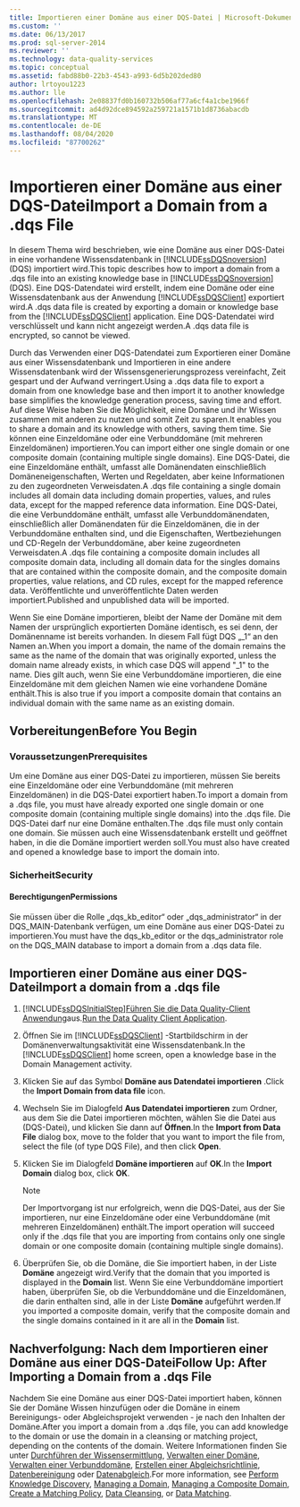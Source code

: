 ```yaml
---
title: Importieren einer Domäne aus einer DQS-Datei | Microsoft-Dokumentation
ms.custom: ''
ms.date: 06/13/2017
ms.prod: sql-server-2014
ms.reviewer: ''
ms.technology: data-quality-services
ms.topic: conceptual
ms.assetid: fabd88b0-22b3-4543-a993-6d5b202ded80
author: lrtoyou1223
ms.author: lle
ms.openlocfilehash: 2e08837fd0b160732b506af77a6cf4a1cbe1966f
ms.sourcegitcommit: ad4d92dce894592a259721a1571b1d8736abacdb
ms.translationtype: MT
ms.contentlocale: de-DE
ms.lasthandoff: 08/04/2020
ms.locfileid: "87700262"
---
```

# <a name="import-a-domain-from-a-dqs-file"></a><span data-ttu-id="46cba-102">Importieren einer Domäne aus einer DQS-Datei</span><span class="sxs-lookup"><span data-stu-id="46cba-102">Import a Domain from a .dqs File</span></span>
  <span data-ttu-id="46cba-103">In diesem Thema wird beschrieben, wie eine Domäne aus einer DQS-Datei in eine vorhandene Wissensdatenbank in [!INCLUDE[ssDQSnoversion](../includes/ssdqsnoversion-md.md)] (DQS) importiert wird.</span><span class="sxs-lookup"><span data-stu-id="46cba-103">This topic describes how to import a domain from a .dqs file into an existing knowledge base in [!INCLUDE[ssDQSnoversion](../includes/ssdqsnoversion-md.md)] (DQS).</span></span> <span data-ttu-id="46cba-104">Eine DQS-Datendatei wird erstellt, indem eine Domäne oder eine Wissensdatenbank aus der Anwendung [!INCLUDE[ssDQSClient](../includes/ssdqsclient-md.md)] exportiert wird.</span><span class="sxs-lookup"><span data-stu-id="46cba-104">A .dqs data file is created by exporting a domain or knowledge base from the [!INCLUDE[ssDQSClient](../includes/ssdqsclient-md.md)] application.</span></span> <span data-ttu-id="46cba-105">Eine DQS-Datendatei wird verschlüsselt und kann nicht angezeigt werden.</span><span class="sxs-lookup"><span data-stu-id="46cba-105">A .dqs data file is encrypted, so cannot be viewed.</span></span>  
  
 <span data-ttu-id="46cba-106">Durch das Verwenden einer DQS-Datendatei zum Exportieren einer Domäne aus einer Wissensdatenbank und Importieren in eine andere Wissensdatenbank wird der Wissensgenerierungsprozess vereinfacht, Zeit gespart und der Aufwand verringert.</span><span class="sxs-lookup"><span data-stu-id="46cba-106">Using a .dqs data file to export a domain from one knowledge base and then import it to another knowledge base simplifies the knowledge generation process, saving time and effort.</span></span> <span data-ttu-id="46cba-107">Auf diese Weise haben Sie die Möglichkeit, eine Domäne und ihr Wissen zusammen mit anderen zu nutzen und somit Zeit zu sparen.</span><span class="sxs-lookup"><span data-stu-id="46cba-107">It enables you to share a domain and its knowledge with others, saving them time.</span></span> <span data-ttu-id="46cba-108">Sie können eine Einzeldomäne oder eine Verbunddomäne (mit mehreren Einzeldomänen) importieren.</span><span class="sxs-lookup"><span data-stu-id="46cba-108">You can import either one single domain or one composite domain (containing multiple single domains).</span></span> <span data-ttu-id="46cba-109">Eine DQS-Datei, die eine Einzeldomäne enthält, umfasst alle Domänendaten einschließlich Domäneneigenschaften, Werten und Regeldaten, aber keine Informationen zu den zugeordneten Verweisdaten.</span><span class="sxs-lookup"><span data-stu-id="46cba-109">A .dqs file containing a single domain includes all domain data including domain properties, values, and rules data, except for the mapped reference data information.</span></span> <span data-ttu-id="46cba-110">Eine DQS-Datei, die eine Verbunddomäne enthält, umfasst alle Verbunddomänendaten, einschließlich aller Domänendaten für die Einzeldomänen, die in der Verbunddomäne enthalten sind, und die Eigenschaften, Wertbeziehungen und CD-Regeln der Verbunddomäne, aber keine zugeordneten Verweisdaten.</span><span class="sxs-lookup"><span data-stu-id="46cba-110">A .dqs file containing a composite domain includes all composite domain data, including all domain data for the singles domains that are contained within the composite domain, and the composite domain properties, value relations, and CD rules, except for the mapped reference data.</span></span> <span data-ttu-id="46cba-111">Veröffentlichte und unveröffentlichte Daten werden importiert.</span><span class="sxs-lookup"><span data-stu-id="46cba-111">Published and unpublished data will be imported.</span></span>  
  
 <span data-ttu-id="46cba-112">Wenn Sie eine Domäne importieren, bleibt der Name der Domäne mit dem Namen der ursprünglich exportierten Domäne identisch, es sei denn, der Domänenname ist bereits vorhanden. In diesem Fall fügt DQS „_1“ an den Namen an.</span><span class="sxs-lookup"><span data-stu-id="46cba-112">When you import a domain, the name of the domain remains the same as the name of the domain that was originally exported, unless the domain name already exists, in which case DQS will append "_1" to the name.</span></span> <span data-ttu-id="46cba-113">Dies gilt auch, wenn Sie eine Verbunddomäne importieren, die eine Einzeldomäne mit dem gleichen Namen wie eine vorhandene Domäne enthält.</span><span class="sxs-lookup"><span data-stu-id="46cba-113">This is also true if you import a composite domain that contains an individual domain with the same name as an existing domain.</span></span>  
  
##  <a name="before-you-begin"></a><a name="BeforeYouBegin"></a> <span data-ttu-id="46cba-114">Vorbereitungen</span><span class="sxs-lookup"><span data-stu-id="46cba-114">Before You Begin</span></span>  
  
###  <a name="prerequisites"></a><a name="Prerequisites"></a> <span data-ttu-id="46cba-115">Voraussetzungen</span><span class="sxs-lookup"><span data-stu-id="46cba-115">Prerequisites</span></span>  
 <span data-ttu-id="46cba-116">Um eine Domäne aus einer DQS-Datei zu importieren, müssen Sie bereits eine Einzeldomäne oder eine Verbunddomäne (mit mehreren Einzeldomänen) in die DQS-Datei exportiert haben.</span><span class="sxs-lookup"><span data-stu-id="46cba-116">To import a domain from a .dqs file, you must have already exported one single domain or one composite domain (containing multiple single domains) into the .dqs file.</span></span> <span data-ttu-id="46cba-117">Die DQS-Datei darf nur eine Domäne enthalten.</span><span class="sxs-lookup"><span data-stu-id="46cba-117">The .dqs file must only contain one domain.</span></span> <span data-ttu-id="46cba-118">Sie müssen auch eine Wissensdatenbank erstellt und geöffnet haben, in die die Domäne importiert werden soll.</span><span class="sxs-lookup"><span data-stu-id="46cba-118">You must also have created and opened a knowledge base to import the domain into.</span></span>  
  
###  <a name="security"></a><a name="Security"></a> <span data-ttu-id="46cba-119">Sicherheit</span><span class="sxs-lookup"><span data-stu-id="46cba-119">Security</span></span>  
  
####  <a name="permissions"></a><a name="Permissions"></a> <span data-ttu-id="46cba-120">Berechtigungen</span><span class="sxs-lookup"><span data-stu-id="46cba-120">Permissions</span></span>  
 <span data-ttu-id="46cba-121">Sie müssen über die Rolle „dqs_kb_editor“ oder „dqs_administrator“ in der DQS_MAIN-Datenbank verfügen, um eine Domäne aus einer DQS-Datei zu importieren.</span><span class="sxs-lookup"><span data-stu-id="46cba-121">You must have the dqs_kb_editor or the dqs_administrator role on the DQS_MAIN database to import a domain from a .dqs data file.</span></span>  
  
##  <a name="import-a-domain-from-a-dqs-file"></a><a name="Import"></a><span data-ttu-id="46cba-122">Importieren einer Domäne aus einer DQS-Datei</span><span class="sxs-lookup"><span data-stu-id="46cba-122">Import a domain from a .dqs file</span></span>  
  
1.  [!INCLUDE[ssDQSInitialStep](../includes/ssdqsinitialstep-md.md)]<span data-ttu-id="46cba-123">[Führen Sie die Data Quality-Client Anwendung](../../2014/data-quality-services/run-the-data-quality-client-application.md)aus.</span><span class="sxs-lookup"><span data-stu-id="46cba-123">[Run the Data Quality Client Application](../../2014/data-quality-services/run-the-data-quality-client-application.md).</span></span>  
  
2.  <span data-ttu-id="46cba-124">Öffnen Sie im [!INCLUDE[ssDQSClient](../includes/ssdqsclient-md.md)] -Startbildschirm in der Domänenverwaltungsaktivität eine Wissensdatenbank.</span><span class="sxs-lookup"><span data-stu-id="46cba-124">In the [!INCLUDE[ssDQSClient](../includes/ssdqsclient-md.md)] home screen, open a knowledge base in the Domain Management activity.</span></span>  
  
3.  <span data-ttu-id="46cba-125">Klicken Sie auf das Symbol **Domäne aus Datendatei importieren** .</span><span class="sxs-lookup"><span data-stu-id="46cba-125">Click the **Import Domain from data file** icon.</span></span>  
  
4.  <span data-ttu-id="46cba-126">Wechseln Sie im Dialogfeld **Aus Datendatei importieren** zum Ordner, aus dem Sie die Datei importieren möchten, wählen Sie die Datei aus (DQS-Datei), und klicken Sie dann auf **Öffnen**.</span><span class="sxs-lookup"><span data-stu-id="46cba-126">In the **Import from Data File** dialog box, move to the folder that you want to import the file from, select the file (of type DQS File), and then click **Open**.</span></span>  
  
5.  <span data-ttu-id="46cba-127">Klicken Sie im Dialogfeld **Domäne importieren** auf **OK**.</span><span class="sxs-lookup"><span data-stu-id="46cba-127">In the **Import Domain** dialog box, click **OK**.</span></span>  
  
    > [!NOTE]  
    >  <span data-ttu-id="46cba-128">Der Importvorgang ist nur erfolgreich, wenn die DQS-Datei, aus der Sie importieren, nur eine Einzeldomäne oder eine Verbunddomäne (mit mehreren Einzeldomänen) enthält.</span><span class="sxs-lookup"><span data-stu-id="46cba-128">The import operation will succeed only if the .dqs file that you are importing from contains only one single domain or one composite domain (containing multiple single domains).</span></span>  
  
6.  <span data-ttu-id="46cba-129">Überprüfen Sie, ob die Domäne, die Sie importiert haben, in der Liste **Domäne** angezeigt wird.</span><span class="sxs-lookup"><span data-stu-id="46cba-129">Verify that the domain that you imported is displayed in the **Domain** list.</span></span> <span data-ttu-id="46cba-130">Wenn Sie eine Verbunddomäne importiert haben, überprüfen Sie, ob die Verbunddomäne und die Einzeldomänen, die darin enthalten sind, alle in der Liste **Domäne** aufgeführt werden.</span><span class="sxs-lookup"><span data-stu-id="46cba-130">If you imported a composite domain, verify that the composite domain and the single domains contained in it are all in the **Domain** list.</span></span>  
  
##  <a name="follow-up-after-importing-a-domain-from-a-dqs-file"></a><a name="FollowUp"></a> <span data-ttu-id="46cba-131">Nachverfolgung: Nach dem Importieren einer Domäne aus einer DQS-Datei</span><span class="sxs-lookup"><span data-stu-id="46cba-131">Follow Up: After Importing a Domain from a .dqs File</span></span>  
 <span data-ttu-id="46cba-132">Nachdem Sie eine Domäne aus einer DQS-Datei importiert haben, können Sie der Domäne Wissen hinzufügen oder die Domäne in einem Bereinigungs- oder Abgleichsprojekt verwenden - je nach den Inhalten der Domäne.</span><span class="sxs-lookup"><span data-stu-id="46cba-132">After you import a domain from a .dqs file, you can add knowledge to the domain or use the domain in a cleansing or matching project, depending on the contents of the domain.</span></span> <span data-ttu-id="46cba-133">Weitere Informationen finden Sie unter [Durchführen der Wissensermittlung](../../2014/data-quality-services/perform-knowledge-discovery.md), [Verwalten einer Domäne](../../2014/data-quality-services/managing-a-domain.md), [Verwalten einer Verbunddomäne](../../2014/data-quality-services/managing-a-composite-domain.md), [Erstellen einer Abgleichsrichtlinie](../../2014/data-quality-services/create-a-matching-policy.md), [Datenbereinigung](../../2014/data-quality-services/data-cleansing.md) oder [Datenabgleich](../../2014/data-quality-services/data-matching.md).</span><span class="sxs-lookup"><span data-stu-id="46cba-133">For more information, see [Perform Knowledge Discovery](../../2014/data-quality-services/perform-knowledge-discovery.md), [Managing a Domain](../../2014/data-quality-services/managing-a-domain.md), [Managing a Composite Domain](../../2014/data-quality-services/managing-a-composite-domain.md), [Create a Matching Policy](../../2014/data-quality-services/create-a-matching-policy.md), [Data Cleansing](../../2014/data-quality-services/data-cleansing.md), or [Data Matching](../../2014/data-quality-services/data-matching.md).</span></span>  
  
  
